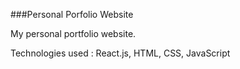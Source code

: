 ###Personal Porfolio Website 

My personal portfolio website. 

Technologies used : React.js, HTML, CSS, JavaScript
